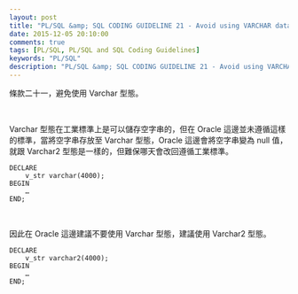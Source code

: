 ```yaml
---
layout: post
title: "PL/SQL &amp; SQL CODING GUIDELINE 21 - Avoid using VARCHAR data type"
date: 2015-12-05 20:10:00
comments: true
tags: [PL/SQL, PL/SQL and SQL Coding Guidelines]
keywords: "PL/SQL"
description: "PL/SQL &amp; SQL CODING GUIDELINE 21 - Avoid using VARCHAR data type"
---
```


條款二十一，避免使用 Varchar 型態。  

<!-- More -->

<br/>


Varchar 型態在工業標準上是可以儲存空字串的，但在 Oracle 這邊並未遵循這樣的標準，當將空字串存放至 Varchar 型態，Oracle 這邊會將空字串變為 null 值，就跟 Varchar2 型態是一樣的，但難保哪天會改回遵循工業標準。  

```psql
DECLARE 
    v_str varchar(4000);
BEGIN 
    …
END;
```

<Br/>


因此在 Oracle 這邊建議不要使用 Varchar 型態，建議使用 Varchar2 型態。

```psql
DECLARE 
    v_str varchar2(4000); 
BEGIN 
    …
END;
```
